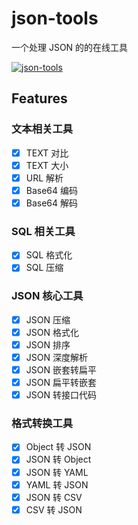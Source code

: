 # json-tools

一个处理 JSON 的的在线工具

[![json-tools](https://www.gausszhou.top/static/data/github/json-tools/1.png)](https://gausszhou.github.io/json-tools/)

## Features

### 文本相关工具

- [x] TEXT 对比
- [x] TEXT 大小
- [x] URL 解析
- [x] Base64 编码
- [x] Base64 解码

### SQL 相关工具

- [x] SQL 格式化
- [x] SQL 压缩

### JSON 核心工具

- [x] JSON 压缩
- [x] JSON 格式化
- [x] JSON 排序
- [x] JSON 深度解析
- [x] JSON 嵌套转扁平
- [x] JSON 扁平转嵌套
- [x] JSON 转接口代码

### 格式转换工具

- [x] Object 转 JSON
- [x] JSON 转 Object
- [x] JSON 转 YAML
- [x] YAML 转 JSON
- [x] JSON 转 CSV
- [x] CSV 转 JSON
